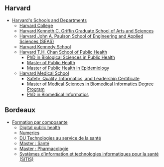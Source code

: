 
## Harvard
- [Harvard's Schools and Departments](https://hr.harvard.edu/harvards-schools-and-departments) 
  - [Harvard College](https://college.harvard.edu/academics/liberal-arts-sciences/concentrations)
  - [Harvard Kenneth C. Griffin Graduate School of Arts and Sciences](https://gsas.harvard.edu/programs?f%5B0%5D=areas_of_study%3A50&f%5B1%5D=areas_of_study%3A173&f%5B2%5D=areas_of_study%3A174&f%5B3%5D=areas_of_study%3A175&f%5B4%5D=areas_of_study%3A177&f%5B5%5D=areas_of_study%3A178
) 
  - [Harvard John A. Paulson School of Engineering and Applied Sciences (SEAS)](https://seas.harvard.edu/)
  - [Harvard Kennedy School](https://www.hks.harvard.edu/educational-programs)
  - [Harvard T.H. Chan School of Public Health](https://www.hsph.harvard.edu/about/departments/)
    - [PhD in Biological Sciences in Public Health](https://www.hsph.harvard.edu/admissions/degree-programs/doctoral-degrees/phd-in-biological-sciences-and-public-health/)
    - [Master of Public Health](https://www.hsph.harvard.edu/admissions/degree-programs/master-of-public-health-45-credit/)
    - [Master of Public Health in Epidemiology](https://www.hsph.harvard.edu/admissions/degree-programs/master-of-public-health-in-epidemiology/ )
  - [Harvard Medical School](https://hms.harvard.edu/)
    - [Safety, Quality, Informatics, and Leadership Certificate](https://postgraduateeducation.hms.harvard.edu/certificate-programs/safety-quality-informatics-leadership)
    - [Master of Medical Sciences in Biomedical Informatics Degree Program](https://dbmi.hms.harvard.edu/education/masters-program)
    - [PhD in Biomedical Informatics](https://bmiphd.hms.harvard.edu//) 

## Bordeaux
- [Formation par composante](https://formations.u-bordeaux.fr/#/par-composante)
  - [Digital public health](https://doctorat.u-bordeaux.fr/avant-le-doctorat/graduate-programs/dph)
  - [Numerics](https://doctorat.u-bordeaux.fr/avant-le-doctorat/graduate-programs/numerics)
  - [DU Technologies au service de la santé](https://www.iut.u-bordeaux.fr/general/du-technologies-au-service-de-la-sante/)
  - [Master : Santé](https://formations.u-bordeaux.fr/#/details-formation?type=formation&id=136)
  - [Master : Pharmacologie](https://formations.u-bordeaux.fr/#/details-formation?type=formation&id=133)
  - [Systèmes d'information et technologies informatiques pour la santé (SITIS)](https://www.isped.u-bordeaux.fr/FORMATION/Formations-propos%C3%A9es/Les-Masters/Master-2-Syst%C3%A8mes-dinformation-et-technologies-informatiques-pour-la-sant%C3%A9)
 
